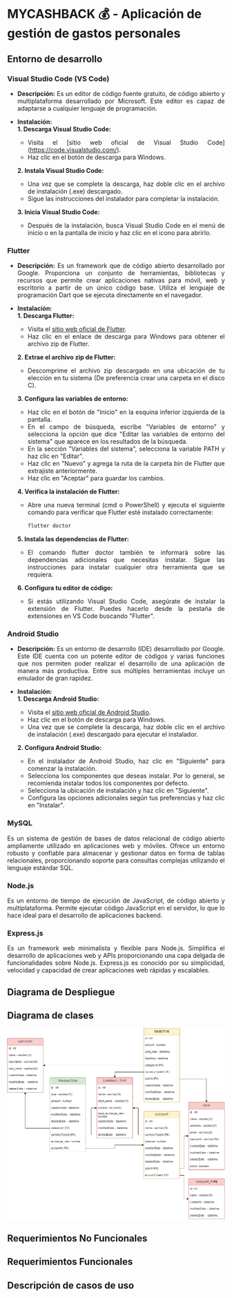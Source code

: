 # **MYCASHBACK 💰 - Aplicación de gestión de gastos personales**

## **Entorno de desarrollo**

<div style="text-align: justify">

### Visual Studio Code (VS Code)
  - **Descripción:** Es un editor de código fuente gratuito, de código abierto y multiplataforma desarrollado por Microsoft. Este editor es capaz de adaptarse a cualquier lenguaje de programación.  
  - **Instalación:**  
      **1. Descarga Visual Studio Code:**
      - Visita el [sitio web oficial de Visual Studio Code] (https://code.visualstudio.com/).
      - Haz clic en el botón de descarga para Windows.
      
      **2. Instala Visual Studio Code:**  
      - Una vez que se complete la descarga, haz doble clic en el archivo de instalación (.exe) descargado.  
      - Sigue las instrucciones del instalador para completar la instalación.

      **3. Inicia Visual Studio Code:**
      - Después de la instalación, busca Visual Studio Code en el menú de inicio o en la pantalla de inicio y haz clic en el icono para abrirlo. 

### Flutter
   - **Descripción:** Es un framework que de código abierto desarrollado por Google. Proporciona un conjunto de herramientas, bibliotecas y recursos que permite crear aplicaciones nativas para móvil, web y escritorio a partir de un único código base. Utiliza el lenguaje de programación Dart que se ejecuta directamente en el navegador.
   - **Instalación:**  
      **1. Descarga Flutter:**  
      - Visita el  [sitio web oficial de Flutter](https://flutter.dev/docs/get-started/install).  
      - Haz clic en el enlace de descarga para Windows para obtener el archivo zip de Flutter.  
      
      **2. Extrae el archivo zip de Flutter:** 
      - Descomprime el archivo zip descargado en una ubicación de tu elección en tu sistema (De preferencia crear una carpeta en el disco C).

      **3. Configura las variables de entorno:**
      - Haz clic en el botón de "Inicio" en la esquina inferior izquierda de la pantalla.
      - En el campo de búsqueda, escribe "Variables de entorno" y selecciona la opción que dice "Editar las variables de entorno del sistema" que aparece en los resultados de la búsqueda.
      - En la sección "Variables del sistema", selecciona la variable PATH y haz clic en "Editar".
      - Haz clic en "Nuevo" y agrega la ruta de la carpeta bin de Flutter que extrajiste anteriormente.
      - Haz clic en "Aceptar" para guardar los cambios.

      **4. Verifica la instalación de Flutter:**
      - Abre una nueva terminal (cmd o PowerShell) y ejecuta el siguiente comando para verificar que Flutter esté instalado correctamente:
         ```bash
         flutter doctor
         ```
      
      **5. Instala las dependencias de Flutter:**
      - El comando flutter doctor también te informará sobre las dependencias adicionales que necesitas instalar. Sigue las instrucciones para instalar cualquier otra herramienta que se requiera.
      
      **6. Configura tu editor de código:**
      - Si estás utilizando Visual Studio Code, asegúrate de instalar la extensión de Flutter. Puedes hacerlo desde la pestaña de extensiones en VS Code buscando "Flutter".

### Android Studio
   - **Descripción:** Es un entorno de desarrollo (IDE) desarrollado por Google. Este IDE cuenta con un potente editor de códigos y varias funciones que nos permiten poder realizar el desarrollo de una aplicación de manera más productiva. Entre sus múltiples herramientas incluye un emulador de gran rapidez.
   - **Instalación:**  
      **1. Descarga Android Studio:**  
      - Visita el [sitio web oficial de Android Studio](developer.android.com/studio).
      - Haz clic en el botón de descarga para Windows.  
      - Una vez que se complete la descarga, haz doble clic en el archivo de instalación (.exe) descargado para ejecutar el instalador.

      **2. Configura Android Studio:**  
      - En el instalador de Android Studio, haz clic en "Siguiente" para comenzar la instalación.
      - Selecciona los componentes que deseas instalar. Por lo general, se recomienda instalar todos los componentes por defecto.
      - Selecciona la ubicación de instalación y haz clic en "Siguiente".
      - Configura las opciones adicionales según tus preferencias y haz clic en "Instalar".



### MySQL
Es un sistema de gestión de bases de datos relacional de código abierto ampliamente utilizado en aplicaciones web y móviles. Ofrece un entorno robusto y confiable para almacenar y gestionar datos en forma de tablas relacionales, proporcionando soporte para consultas complejas utilizando el lenguaje estándar SQL.

### Node.js
Es un entorno de tiempo de ejecución de JavaScript, de código abierto y multiplataforma. Permite ejecutar código JavaScript en el servidor, lo que lo hace ideal para el desarrollo de aplicaciones backend.

### Express.js
Es un framework web minimalista y flexible para Node.js. Simplifica el desarrollo de aplicaciones web y APIs proporcionando una capa delgada de funcionalidades sobre Node.js. Express.js es conocido por su simplicidad, velocidad y capacidad de crear aplicaciones web rápidas y escalables.


## **Diagrama de Despliegue**


## **Diagrama de clases**
![Diagrama de clases](/app/img/Diagrama%20de%20clases.png)

## **Requerimientos No Funcionales**

## **Requerimientos Funcionales**

## **Descripción de casos de uso**

</div>